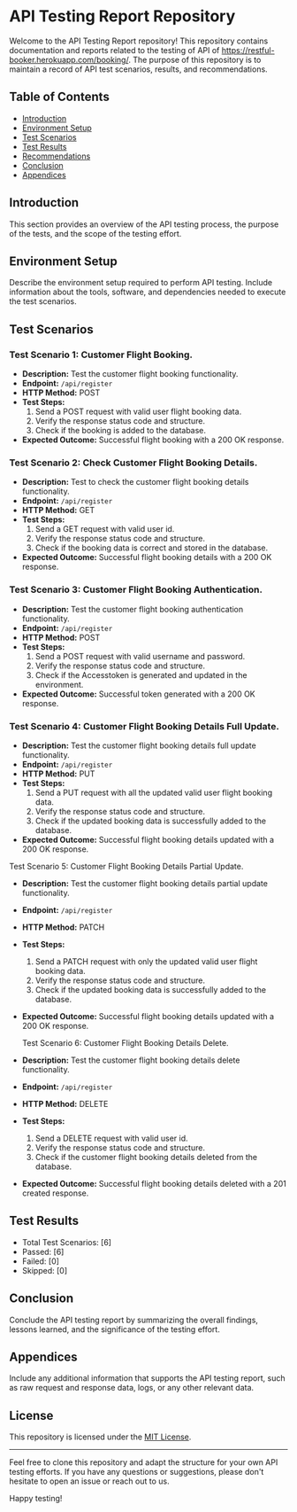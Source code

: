 # API Testing Report Repository

Welcome to the API Testing Report repository! This repository contains documentation and reports related to the testing of API of https://restful-booker.herokuapp.com/booking/. The purpose of this repository is to maintain a record of API test scenarios, results, and recommendations.

## Table of Contents

- [Introduction](#introduction)
- [Environment Setup](#environment-setup)
- [Test Scenarios](#test-scenarios)
- [Test Results](#test-results)
- [Recommendations](#recommendations)
- [Conclusion](#conclusion)
- [Appendices](#appendices)

## Introduction

This section provides an overview of the API testing process, the purpose of the tests, and the scope of the testing effort.

## Environment Setup

Describe the environment setup required to perform API testing. Include information about the tools, software, and dependencies needed to execute the test scenarios.

## Test Scenarios

###  Test Scenario 1: Customer Flight Booking.

- **Description:** Test the customer flight booking functionality.
- **Endpoint:** `/api/register`
- **HTTP Method:** POST
- **Test Steps:**
  1. Send a POST request with valid user flight booking data.
  2. Verify the response status code and structure.
  3. Check if the booking is added to the database.
- **Expected Outcome:** Successful flight booking with a 200 OK response.

###  Test Scenario 2: Check Customer Flight Booking Details.

- **Description:** Test to check the customer flight booking details functionality.
- **Endpoint:** `/api/register`
- **HTTP Method:** GET
- **Test Steps:**
  1. Send a GET request with valid user id.
  2. Verify the response status code and structure.
  3. Check if the booking data is correct and stored in the database.
- **Expected Outcome:** Successful flight booking details with a 200 OK response.

###  Test Scenario 3: Customer Flight Booking Authentication.

- **Description:** Test the customer flight booking authentication functionality.
- **Endpoint:** `/api/register`
- **HTTP Method:** POST
- **Test Steps:**
  1. Send a POST request with valid username and password.
  2. Verify the response status code and structure.
  3. Check if the Accesstoken is generated and updated in the environment.
- **Expected Outcome:** Successful token generated with a 200 OK response.

###  Test Scenario 4: Customer Flight Booking Details Full Update.

- **Description:** Test the customer flight booking details full update functionality.
- **Endpoint:** `/api/register`
- **HTTP Method:** PUT
- **Test Steps:**
  1. Send a PUT request with all the updated valid user flight booking data.
  2. Verify the response status code and structure.
  3. Check if the updated booking data is successfully added to the database.
- **Expected Outcome:** Successful flight booking details updated with a 200 OK response.

Test Scenario 5: Customer Flight Booking Details Partial Update.

- **Description:** Test the customer flight booking details partial update functionality.
- **Endpoint:** `/api/register`
- **HTTP Method:** PATCH
- **Test Steps:**
  1. Send a PATCH request with only the updated valid user flight booking data.
  2. Verify the response status code and structure.
  3. Check if the updated booking data is successfully added to the database.
- **Expected Outcome:** Successful flight booking details updated with a 200 OK response.

  Test Scenario 6: Customer Flight Booking Details Delete.

- **Description:** Test the customer flight booking details delete functionality.
- **Endpoint:** `/api/register`
- **HTTP Method:** DELETE
- **Test Steps:**
  1. Send a DELETE request with valid user id.
  2. Verify the response status code and structure.
  3. Check if the customer flight booking details deleted from the database.
- **Expected Outcome:** Successful flight booking details deleted with a 201 created response.

## Test Results

- Total Test Scenarios: [6]
- Passed: [6]
- Failed: [0]
- Skipped: [0]

## Conclusion

Conclude the API testing report by summarizing the overall findings, lessons learned, and the significance of the testing effort.

## Appendices

Include any additional information that supports the API testing report, such as raw request and response data, logs, or any other relevant data.

## License

This repository is licensed under the [MIT License](LICENSE).

---
Feel free to clone this repository and adapt the structure for your own API testing efforts. If you have any questions or suggestions, please don't hesitate to open an issue or reach out to us.

Happy testing!

